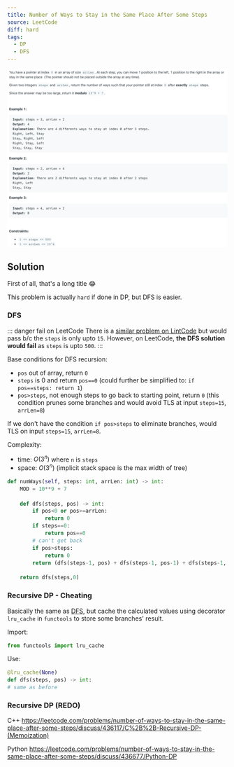 ```yaml
---
title: Number of Ways to Stay in the Same Place After Some Steps
source: LeetCode
diff: hard
tags:
  - DP
  - DFS
---
```


<img class="medium-zoom" src="/algo/number-of-ways-to-stay-in-the-same-place-after-some-steps.png" alt="https://leetcode.com/problems/number-of-ways-to-stay-in-the-same-place-after-some-steps">

## Solution

First of all, that's a long title :joy:

This problem is actually `hard` if done in DP, but DFS is easier.

### DFS

::: danger fail on LeetCode
There is a [similar problem on LintCode](https://www.lintcode.com/problem/number-of-ways-to-stay-in-the-same-place-after-some-steps-i) but would pass b/c the `steps` is only upto `15`. However, on LeetCode, **the DFS solution would fail** as `steps` is upto `500`.
:::

Base conditions for DFS recursion:

- `pos` out of array, return `0`
- `steps` is 0 and return `pos==0` (could further be simplified to: `if pos==steps: return 1`)
- `pos>steps`, not enough steps to go back to starting point, return `0` (this condition prunes some branches and would avoid TLS at input `steps=15`, `arrLen=8`)

If we don't have the condition `if pos>steps` to eliminate branches, would TLS on input `steps=15`, `arrLen=8`.

Complexity:

- time: $O(3^n)$ where `n` is `steps`
- space: $O(3^n)$ (implicit stack space is the max width of tree)

```py
def numWays(self, steps: int, arrLen: int) -> int:
    MOD = 10**9 + 7

    def dfs(steps, pos) -> int:
        if pos<0 or pos>=arrLen:
            return 0
        if steps==0:
            return pos==0
        # can't get back
        if pos>steps:
            return 0
        return (dfs(steps-1, pos) + dfs(steps-1, pos-1) + dfs(steps-1, pos+1))%MOD

    return dfs(steps,0)
```

### Recursive DP - Cheating

Basically the same as [DFS](#dfs), but cache the calculated values using decorator `lru_cache` in `functools` to store some branches' result.

Import:

```py
from functools import lru_cache
```

Use:

```py
@lru_cache(None)
def dfs(steps, pos) -> int:
# same as before
```

### Recursive DP (REDO)

C++
https://leetcode.com/problems/number-of-ways-to-stay-in-the-same-place-after-some-steps/discuss/436117/C%2B%2B-Recursive-DP-(Memoization)

Python
https://leetcode.com/problems/number-of-ways-to-stay-in-the-same-place-after-some-steps/discuss/436677/Python-DP
